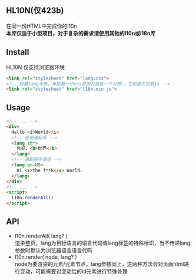 ## HL10N(仅423b)
在同一份HTML中完成你的l10n  
**本库仅适于小型项目，对于复杂的需求请使用其他的l10n或i18n库**

## Install
HL10N 仅支持浏览器环境
```html
<link rel="stylesheet" href="lang.css">
<!-- 隐藏lang元素，单独整一个css是因为我有一个习惯(，在前面先加载js -->
<link rel="stylesheet" href="l18n.min.js">
```
## Usage
```html
<!-- ... -->
<div>
  Hello <i>World</i>
  <!-- 使用通配符 -->
  <lang zh*>
    你好，<b>世界</b>
  </lang>
  <!-- 通配符不使用 -->
  <lang en-US>
    Hi <s>the f**k</s> World.
  </lang>
</div>
<!-- ... -->
<script>
  l10n.renderAll()
</script>
```

## API
* l10n.renderAll( lang? )  
渲染整页，lang为目标语言的语言代码或lang标签的特殊标识，当不传递lang参数时默认为浏览器语言语言代码  
* l10n.render( node, lang? )  
node为要渲染的元素/元素节点，lang参数同上，这两种方法会对页面html进行变动，可能需要对变动后的id元素进行特殊处理